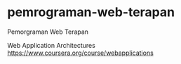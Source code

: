 pemrograman-web-terapan
=======================

Pemorgraman Web Terapan

Web Application Architectures
https://www.coursera.org/course/webapplications
